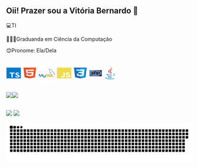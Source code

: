 ## Oii! Prazer sou a Vitória Bernardo 🌻
💻TI

👩🏽‍🎓Graduanda em Ciência da Computação

😊Pronome: Ela/Dela
 
 <div style="display: inline_block">
 
 <br>
 <img align="center" alt="Vitoria-Ts" height="30" width="40" src="https://raw.githubusercontent.com/devicons/devicon/master/icons/typescript/typescript-plain.svg">
  <img align="center" alt="Vitoria-HTML" height="30" width="40" src="https://raw.githubusercontent.com/devicons/devicon/master/icons/html5/html5-original.svg">
  <img align="center" alt="Vitoria-MySql" height="45" widht="40" src="https://raw.githubusercontent.com/devicons/devicon/master/icons/mysql/mysql-original-wordmark.svg">
  <img align="center" alt="Vitoria-Js" height="30" width="40" src="https://raw.githubusercontent.com/devicons/devicon/master/icons/javascript/javascript-plain.svg">
  <img align="center" alt="Vitoria-CSS" height="30" width="40" src="https://raw.githubusercontent.com/devicons/devicon/master/icons/css3/css3-original.svg">
  <img align="center" alt="Vitoria-PHP" height="35" widht="40" src="https://raw.githubusercontent.com/devicons/devicon/master/icons/php/php-original.svg">
  <img align="center" alt="Vitoria-Java" height="35" widht="40" src="https://raw.githubusercontent.com/devicons/devicon/master/icons/java/java-original.svg">
  

 ## </div>

 
 <div>
  <a href="https://github.com/Vitoriabernardo">
  <img height="180em" src="https://github-readme-stats.vercel.app/api?username=Vitoriabernardo&show_icons=true&theme=dracula&include_all_commits=true&count_private=true"/><img height="180em" src="https://github-readme-stats.vercel.app/api/top-langs/?username=Vitoriabernardo&layout=compact&langs_count=7&theme=dracula"/>
</div>

  
  ##
 
<div> 
  <a href = "mailto:vitoriabernardocc@gmail.com"><img src="https://img.shields.io/badge/-Gmail-%23333?style=for-the-badge&logo=gmail&logoColor=white" target="_blank"></a>
  <a href="https://www.linkedin.com/in/https://www.linkedin.com/in/vit%C3%B3ria-bernardo-velho-188060177" target="_blank"><img src="https://img.shields.io/badge/-LinkedIn-%230077B5?style=for-the-badge&logo=linkedin&logoColor=white" target="_blank"></a> 
 
  ![Snake animation](https://github.com/Vitoriabernardo/Vitoriabernardo/blob/output/github-contribution-grid-snake.svg)
 
</div>
